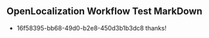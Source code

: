 ## OpenLocalization Workflow Test MarkDown
* 16f58395-bb68-49d0-b2e8-450d3b1b3dc8 thanks!

<!--HONumber=Aug16_HO3-->


